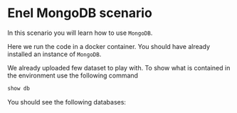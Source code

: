 # Enel MongoDB scenario
In this scenario you will learn how to use
`MongoDB`.

Here we run the code in a docker container.
You should have already installed an instance
of `MongoDB`. 

We already uploaded few dataset to play with.
To show what is contained in the environment
use the following command

```javascript
show db
```
You should see the following databases:
```

```